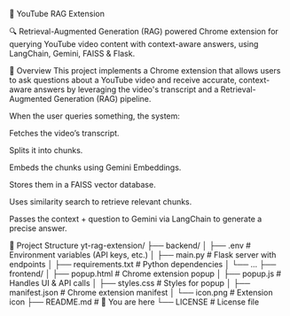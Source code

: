 🎥 YouTube RAG Extension

🔍 Retrieval-Augmented Generation (RAG) powered Chrome extension for querying YouTube video content with context-aware answers, using LangChain, Gemini, FAISS & Flask.

🚀 Overview
This project implements a Chrome extension that allows users to ask questions about a YouTube video and receive accurate, context-aware answers by leveraging the video's transcript and a Retrieval-Augmented Generation (RAG) pipeline.

When the user queries something, the system:

Fetches the video’s transcript.

Splits it into chunks.

Embeds the chunks using Gemini Embeddings.

Stores them in a FAISS vector database.

Uses similarity search to retrieve relevant chunks.

Passes the context + question to Gemini via LangChain to generate a precise answer.

📂 Project Structure
yt-rag-extension/
├── backend/
│   ├── .env                  # Environment variables (API keys, etc.)
│   ├── main.py               # Flask server with endpoints
│   ├── requirements.txt      # Python dependencies
│   └── ...
├── frontend/
│   ├── popup.html            # Chrome extension popup
│   ├── popup.js              # Handles UI & API calls
│   ├── styles.css            # Styles for popup
│   ├── manifest.json         # Chrome extension manifest
│   └── icon.png              # Extension icon
├── README.md                 # 📄 You are here
└── LICENSE                   # License file
